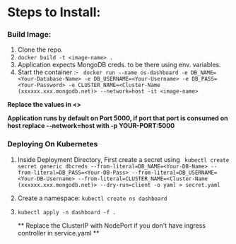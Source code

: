 # Steps to Install:

### Build Image:
1. Clone the repo.
2.  `docker build -t <image-name> .`
3.  Application expects MongoDB creds. to be there using env. variables.
4. Start the container :-
` docker run --name os-dashboard -e DB_NAME=<Your-Database-Name> -e DB_USERNAME=<Your-Username> -e DB_PASS=<Your-Password> -e CLUSTER_NAME=<Cluster-Name (xxxxxx.xxx.mongodb.net)> --network=host -it <image-name>`

**Replace the values in <>**


**Application runs by default on Port 5000, if port that port is consumed on host replace --network=host with -p  YOUR-PORT:5000**


### Deploying On Kubernetes

1. Inside Deployment Directory, First create a secret using
` kubectl create secret generic dbcreds --from-literal=DB_NAME=<Your-DB-Name> --from-literal=DB_PASS=<Your-DB-Pass> --from-literal=DB_USERNAME=<Your-DB-Username> --from-literal=CLUSTER_NAME=<Cluster-Name (xxxxxx.xxx.mongodb.net)> --dry-run=client -o yaml > secret.yaml`

2. Create a namespace: `kubectl create ns dashboard`
3. `kubectl apply -n dashboard -f .`

	** Replace the ClusterIP with NodePort if you don't  have ingress controller in service.yaml **

